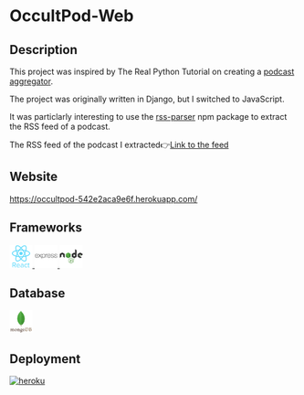 ﻿# OccultPod-Web

<h2>Description</h2>
<p>This project was inspired by The Real Python Tutorial on creating a <a href="https://realpython.com/build-a-content-aggregator-python/">podcast aggregator</a>.</p>

<p>The project was originally written in Django, but I switched to JavaScript.</p>

<p>It was particlarly interesting to use the <a href="https://www.npmjs.com/package/rss-parser">rss-parser</a> npm package to extract the RSS feed of a podcast.</p>

<p>The RSS feed of the podcast I extracted👉<a href="https://feeds.acast.com/public/shows/645ab7b22d07d3001179b88a">Link to the feed</a></p>

<h2>Website</h2>

https://occultpod-542e2aca9e6f.herokuapp.com/
  
  
<h2>Frameworks</h2>

<a href="https://reactjs.org/" target="_blank" rel="noreferrer"> <img src="https://raw.githubusercontent.com/devicons/devicon/master/icons/react/react-original-wordmark.svg" alt="react" width="40" height="40"/> </a>
 <a href="https://expressjs.com" target="_blank" rel="noreferrer"> <img src="https://raw.githubusercontent.com/devicons/devicon/master/icons/express/express-original-wordmark.svg" alt="express" width="40" height="40"/> </a>
<a href="https://nodejs.org" target="_blank" rel="noreferrer"> <img src="https://raw.githubusercontent.com/devicons/devicon/master/icons/nodejs/nodejs-original-wordmark.svg" alt="nodejs" width="40" height="40"/> </a>

<h2>Database</h2>

<a href="https://www.mongodb.com/" target="_blank" rel="noreferrer"> <img src="https://raw.githubusercontent.com/devicons/devicon/master/icons/mongodb/mongodb-original-wordmark.svg" alt="mongodb" width="40" height="40"/> </a>

<h2>Deployment</h2>

<a href="https://heroku.com" target="_blank" rel="noreferrer"> <img src="https://www.vectorlogo.zone/logos/heroku/heroku-icon.svg" alt="heroku" width="40" height="40"/> </a> 
